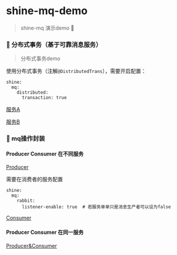 # shine-mq-demo 

> shine-mq 演示demo 🎥

### 🎈 分布式事务（基于可靠消息服务）

> 分布式事务demo

使用分布式事务（注解``@DistributedTrans``），需要开启配置：

```
shine:
  mq:
    distributed:
      transaction: true
```

[服务A](https://github.com/7le/shine-mq-demo/tree/master/distributed-transaction)

[服务B](https://github.com/7le/shine-mq-demo/tree/master/distributed-transaction-consumer)

### 🎐 mq操作封装

#### Producer Consumer 在不同服务

[Producer](https://github.com/7le/shine-mq-demo/tree/master/msg-encapsulate-1)

需要在消费者的服务配置
```
shine:
  mq:
    rabbit:
      listener-enable: true  # 若服务单单只是消息生产者可以设为false
```
[Consumer](https://github.com/7le/shine-mq-demo/tree/master/msg-encapsulate-2)

#### Producer Consumer 在同一服务

[Producer&Consumer](https://github.com/7le/shine-mq-demo/tree/master/msg-encapsulate)

